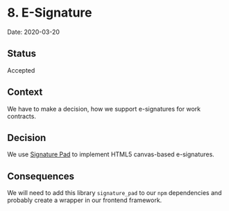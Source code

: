 # 8. E-Signature

Date: 2020-03-20

## Status

Accepted

## Context

We have to make a decision, how we support e-signatures for work contracts.

## Decision

We use [Signature Pad](https://github.com/szimek/signature_pad) to implement HTML5 canvas-based e-signatures.

## Consequences

We will need to add this library `signature_pad` to our `npm` dependencies and probably create a wrapper in our frontend framework.
